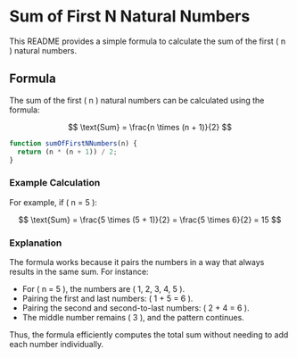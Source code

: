 # Sum of First N Natural Numbers

This README provides a simple formula to calculate the sum of the first \( n \) natural numbers.

## Formula

The sum of the first \( n \) natural numbers can be calculated using the formula:

$$
\text{Sum} = \frac{n \times (n + 1)}{2}
$$

```js
function sumOfFirstNNumbers(n) {
  return (n * (n + 1)) / 2;
}

```

### Example Calculation

For example, if \( n = 5 \):

$$
\text{Sum} = \frac{5 \times (5 + 1)}{2} = \frac{5 \times 6}{2} = 15
$$

### Explanation

The formula works because it pairs the numbers in a way that always results in the same sum. For instance:

- For \( n = 5 \), the numbers are \( 1, 2, 3, 4, 5 \).
- Pairing the first and last numbers: \( 1 + 5 = 6 \).
- Pairing the second and second-to-last numbers: \( 2 + 4 = 6 \).
- The middle number remains \( 3 \), and the pattern continues.

Thus, the formula  efficiently computes the total sum without needing to add each number individually.

